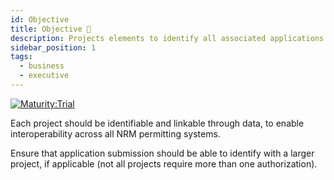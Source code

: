 ```yaml
---
id: Objective
title: Objective 🔬
description: Projects elements to identify all associated applications or authorizations
sidebar_position: 1
tags:
  - business
  - executive
---
```


[![Maturity:Trial](https://img.shields.io/badge/Maturity-Planning-orange)](/docs/standard#maturity)

Each project should be identifiable and linkable through data, to enable interoperability across all NRM permitting systems.

Ensure that application submission should be able to identify with a larger project, if applicable (not all projects
require more than one authorization).
